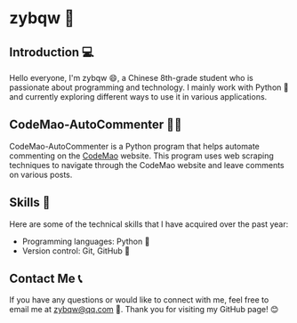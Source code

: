 # zybqw 👋
## Introduction 💻
Hello everyone, I'm zybqw 😄, a Chinese 8th-grade student who is passionate about programming and technology. I mainly work with Python 🐍 and currently exploring different ways to use it in various applications.
## CodeMao-AutoCommenter 🤖💬
CodeMao-AutoCommenter is a Python program that helps automate commenting on the [CodeMao](https://www.shequ.codemao.cn/) website. This program uses web scraping techniques to navigate through the CodeMao website and leave comments on various posts. 
## Skills 🚀
Here are some of the technical skills that I have acquired over the past year:
- Programming languages: Python 🐍
- Version control: Git, GitHub 📜
## Contact Me 📞
If you have any questions or would like to connect with me, feel free to email me at zybqw@qq.com 📧.
Thank you for visiting my GitHub page! 😊
